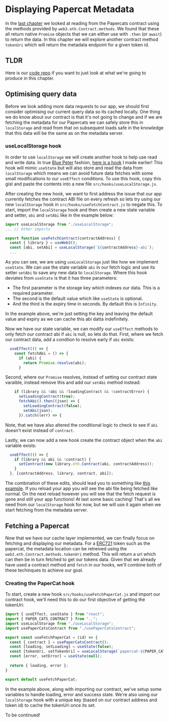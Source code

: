 # Displaying Papercat Metadata
In the [last chapter](../chapter-7) we looked at reading from the Papercats contract using the methods provided by `web3.eth.Contract.methods`.  We found that these all return native `Promise` objects that we can either use with `.then` (or `await`) to return the data.  In this chapter we will explore another contract method `tokenUri` which will return the metadata endpoint for a given token id.

## TLDR
Here is our [code repo](https://codesandbox.io/s/papercats-chapter-8-k5dphi) if you want to just look at what we're going to produce in this chapter.

## Optimising query data
Before we look adding more data requests to our app, we should first consider optimising our current query data so its cached locally.  One thing we do know about our contract is that it's not going to change and if we are fetching the metadata for our Papercats we can safely store this in `localStorage` and read from that on subsequent loads safe in the knowledge that this data will be the same as on the metadata server.

### useLocalStorage hook
In order to use `localStorage` we will create another hook to help use read and write data. In true [Blue Peter](https://www.youtube.com/watch?v=CTnKEqEvqNM) fashion, [here is a hook](https://gist.github.com/Alex-CoolCats/4ae77b5d4d5600970d0f8c75e92a7a18) I made earlier!  This hook will mimic `useState` but will also store and read the data from `localStorage` which means we can avoid future data fetches with some small modifications to our `useEffect` conditions.  To use this hook, copy this gist and paste the contents into a new file `src/hooks/useLocalStorage.js`.

After creating the new hook, we want to first address the issue that our app currently fetches the contract ABI file on every refresh so lets try using our new `localStorage` hook in `src/hooks/useFetchContract.js` to negate this.  To start, import the `localStorage` hook and then create a new state variable and setter, `abi` and `setAbi` like in the example below:
```js
import useLocalStorage from "./useLocalStorage";
... // Other imports

export function useFetchContract(contractAddress) {
  const { library } = useWeb3();
  const [abi, setAbi] = useLocalStorage(`${contractAddress}-abi`);
  ...
```
As you can see, we are using `useLocalStorage` just like how we implement `useState`.  We can use the state variable `abi` in our fetch logic and use its setter `setAbi` to save any new data to `localStorage`.  Where this hook deviates from `useState` is that it has three parameters:
- The first parameter is the storage key which indexes our data.  This is a required parameter.
- The second is the default value which like `useState` is optional.
- And the third is the expiry time in seconds.  By default this is `Infinity`.

In the example above, we're just setting the key and leaving the default value and expiry as we can cache this abi datta indefinitely.

Now we have our state variable, we can modify our `useEffect` methods to only fetch our contract abi if `abi` is null, so lets do that.  First, where we fetch our contract data, add a condtion to resolve early if `abi` exists:
```js
  useEffect(() => {
    const fetchAbi = () => {
      if (abi) {
        return Promise.resolve(abi);
      }
```
Second, where our `Promise` resolves, instead of setting our contract state varaible, instead remove this and add our `setAbi` method instead:
```js
    if (library && !abi && !loadingContract && !contractError) {
      setLoadingContract(true);
      fetchAbi().then((json) => {
        setLoadingContract(false);
        setAbi(json);
      }).catch((err) => {
```
Note, that we have also altered the conditional logic to check to see if `abi` doesn't exist instead of `contract`.

Lastly, we can now add a new hook create the contract object when the `abi` variable exists:
```js
  useEffect(() => {
    if (library && abi && !contract) {
      setContract(new library.eth.Contract(abi, contractAddress));
    }
  }, [contractAddress, library, contract, abi]);
```
The combination of these edits, should lead you to something like [this example](https://codesandbox.io/s/papercats-chapter-8-caching-contract-snd3cr?file=/src/hooks/useFetchContract.js). If you reload your app you will see the abi file being fetched like normal.  On the next reload however you will see that the fetch request is gone and still your app functions! At last some basic caching!  That's all we need from our `localStorage` hook for now, but we will use it again when we start fetching from the metadata server.

## Fetching a Papercat
Now that we have our cache layer implemented, we can finally focus on fetching and displaying our metadata.  For a [ERC721](https://docs.openzeppelin.com/contracts/4.x/erc721) token such as the papercat, the metadata location can be retreived using the `web3.eth.Contract.methods.tokenUri` method.  This will return a uri which can then be in turn fetched to get our tokens data.  Given that we already have  used a contract method and `fetch` in our hooks, we'll combine both of these techinques to achieve our goal.

### Creating the PaperCat hook
To start, create a new hook `src/hooks/useFetchPaperCat.js` and import our contract hook, we'll need this to do our first objective of getting the tokenUri:
```js
import { useEffect, useState } from "react";
import { PAPER_CATS_CONTRACT } from "..";
import useLocalStorage from "./useLocalStorage";
import usePaperCatsContract from "./usePaperCatsContract";

export const useFetchPaperCat = (id) => {
  const { contract } = usePaperCatsContract();
  const [loading, setLoading] = useState(false);
  const [tokenUri, setTokenUri] = useLocalStorage(`papercat-${PAPER_CATS_CONTRACT}-${id}-tokenUri`);
  const [error, setError] = useState(null);
  
  return { loading, error };
}

export default useFetchPaperCat;
```
In the example above, along with importing our contract, we've setup some variables to handle loading, error and success state.  We're also using our `localStorage` hook with a unique key (based on our contract address and token id) to cache the tokenUri once its set.

To be continued!
